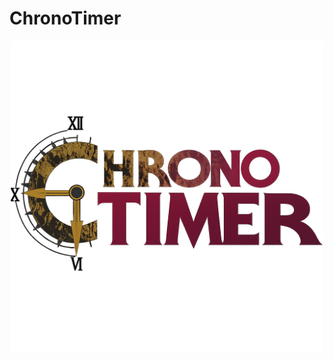 # ChronoTimer

<p align="center">
  <img src="img/chronoTimer_logo.png" alt="ChronoTimerLogo" width="500"/>
</p>